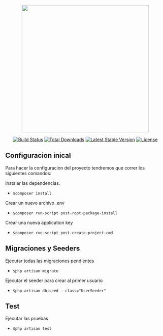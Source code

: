 <p align="center"><a href="https://laravel.com" target="_blank"><img src="https://raw.githubusercontent.com/laravel/art/master/logo-lockup/5%20SVG/2%20CMYK/1%20Full%20Color/laravel-logolockup-cmyk-red.svg" width="400"></a></p>

<p align="center">
<a href="https://travis-ci.org/laravel/framework"><img src="https://travis-ci.org/laravel/framework.svg" alt="Build Status"></a>
<a href="https://packagist.org/packages/laravel/framework"><img src="https://img.shields.io/packagist/dt/laravel/framework" alt="Total Downloads"></a>
<a href="https://packagist.org/packages/laravel/framework"><img src="https://img.shields.io/packagist/v/laravel/framework" alt="Latest Stable Version"></a>
<a href="https://packagist.org/packages/laravel/framework"><img src="https://img.shields.io/packagist/l/laravel/framework" alt="License"></a>
</p>

## Configuracion inical

Para hacer la configuracion del proyecto tendremos que correr los siguientes comandos:

Instalar las dependencias.

- `$composer install`

Crear un nuevo archivo .env

- `$composer run-script post-root-package-install`

Crear una nueva application key

- `$composer run-script post-create-project-cmd`

## Migraciones y Seeders

Ejecutar todas las migraciones pendientes

- `$php artisan migrate`

Ejecutar el seeder para crear al primer usuario

- `$php artisan db:seed --class="UserSeeder"`

## Test

Ejecutar las pruebas

- `$php artisan test`




